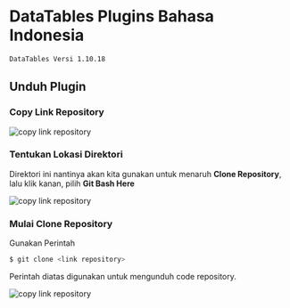 # DataTables Plugins Bahasa Indonesia
```bash
DataTables Versi 1.10.18
```
## Unduh Plugin
### Copy Link Repository
![copy link repository](https://user-images.githubusercontent.com/29445299/73582487-01a19e00-44c0-11ea-9836-e0b41531933b.png)

### Tentukan Lokasi Direktori
Direktori ini nantinya akan kita gunakan untuk menaruh **Clone Repository**, lalu klik kanan, pilih **Git Bash Here** 

![copy link repository](https://user-images.githubusercontent.com/29445299/73582926-0b2c0580-44c2-11ea-897c-0db3107076bf.png)

### Mulai Clone Repository
Gunakan Perintah
```bash
$ git clone <link repository>
```
Perintah diatas digunakan untuk mengunduh code repository.

![copy link repository](https://user-images.githubusercontent.com/29445299/73583214-8346fb00-44c3-11ea-8e5f-652ea7091681.png)